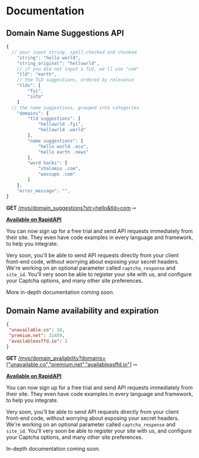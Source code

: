 # Documentation  
  
## Domain Name Suggestions API  
```javascript  
{  
  // your input string, spell-checked and chunked  
	"string": "hello world",  
	"string_original": "hellowrld",  
	// if you did not input a TLD, we'll use "com"  
	"tld": "earth",  
	// the TLD suggestions, ordered by relevance  
	"tlds": [  
		"fyi",  
		"info"  
	]  
  // the name suggestions, grouped into categories  
	"domains": {  
		"tld suggestions": [  
			"hellowrld .fyi",  
			"hellowrld .world"  
		],  
		"name suggestions": [  
			"hello world .eco",  
			"hello earth .news"  
		],  
		"word hacks": [  
			"shalomio .com",  
			"wassupo .com"  
		]  
	},  
	"error_message": "",  
}  
```  
**GET** [/mvp/domain_suggestions?str=hello&tld=com](https://domain-name-search1.p.rapidapi.com/mvp/domain_suggestions?str=hello&tld=com) ⇨  
  
**[Available on RapidAPI](https://rapidapi.com/nlp-studio/api/domain-name-search1)**  
  
You can now sign up for a free trial and send API requests immediately from their site. They even have code examples in every language and framework, to help you integrate.  
  
Very soon, you'll be able to send API requests directly from your client front-end code, without worrying about exposing your secret headers. We're working on an optional parameter called `captcha_response` and `site_id`. You'll very soon be able to register your site with us, and configure your Captcha options, and many other site preferences.  
  
More in-depth documentation coming soon.  
  
  
## Domain Name availability and expiration  
```json  
{  
 "unavailable.co": 10,  
 "premium.net": 31459,  
 "availableasffd.io": 1  
}  
```  
**GET** [/mvp/domain_availability?domains=["unavailable.co","premium.net","availableasffd.io"]](https://domain-name-search1.p.rapidapi.com/mvp/domain_availability) ⇨  
  
**[Available on RapidAPI](https://rapidapi.com/nlp-studio/api/domain-name-search1)**  
  
You can now sign up for a free trial and send API requests immediately from their site. They even have code examples in every language and framework, to help you integrate.  
  
Very soon, you'll be able to send API requests directly from your client front-end code, without worrying about exposing your secret headers. We're working on an optional parameter called `captcha_response` and `site_id`. You'll very soon be able to register your site with us, and configure your Captcha options, and many other site preferences.  
  
In-depth documentation coming soon.  
  
  
&nbsp;